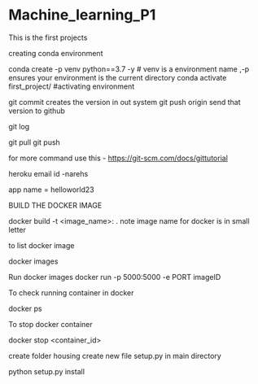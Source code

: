 # Machine_learning_P1
This is the first projects



creating conda environment 

conda create -p venv python==3.7 -y   # venv is a environment name  ,-p ensures your environment is the current directory
conda activate first_project/ #activating environment

git commit creates the version in out system
git push origin send that version to github

git log

git pull
git push

for more command use this - https://git-scm.com/docs/gittutorial

heroku email id -narehs

app name = helloworld23

BUILD THE DOCKER IMAGE

docker build -t <image_name>:<tagname> . 
note image name for docker  is in small letter

to list docker image

docker images

Run docker images
docker run -p 5000:5000 -e PORT imageID

To check running container in docker

docker ps

To stop docker container

docker stop <container_id>

create folder housing 
create new file setup.py in main directory

python setup.py install